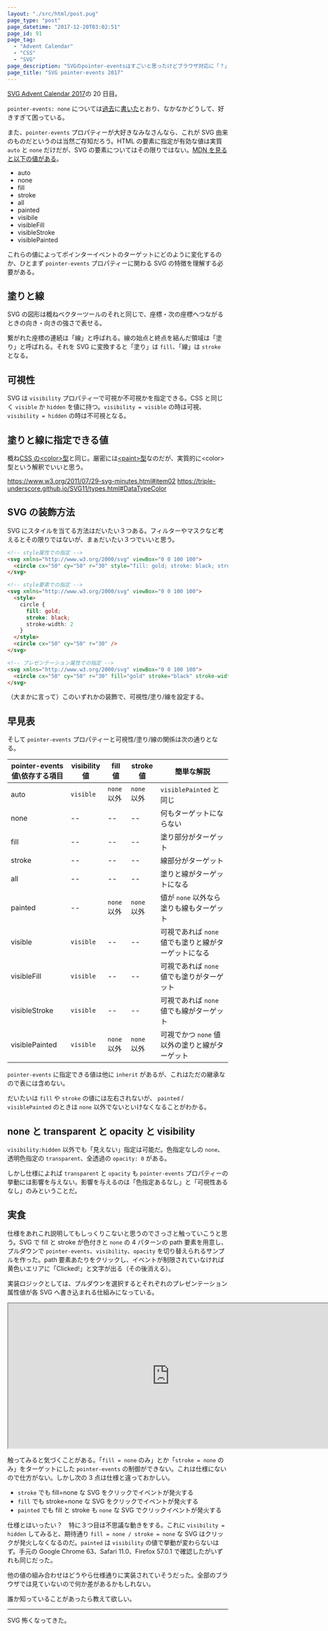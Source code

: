 ```yaml
---
layout: "./src/html/post.pug"
page_type: "post"
page_datetime: "2017-12-20T03:02:51"
page_id: 91
page_tag:
  - "Advent Calendar"
  - "CSS"
  - "SVG"
page_description: "SVGのpointer-eventsはすごいと思ったけどブラウザ対応に「？」がある"
page_title: "SVG pointer-events 2017"
---
```


[SVG Advent Calendar 2017](https://adventar.org/calendars/2475)の 20 日目。

`pointer-events: none` については[過去](http://dskd.jp/archives/7.html)に[書いた](http://dskd.jp/archives/85.html)とおり、なかなかどうして、好きすぎて困っている。

また、`pointer-events` プロパティーが大好きなみなさんなら、これが SVG 由来のものだというのは当然ご存知だろう。HTML の要素に指定が有効な値は実質 `auto` と `none` だけだが、SVG の要素についてはその限りではない。[MDN を見ると以下の値がある](https://developer.mozilla.org/ja/docs/Web/CSS/pointer-events)。

- auto
- none
- fill
- stroke
- all
- painted
- visibile
- visibleFill
- visibleStroke
- visiblePainted

これらの値によってポインターイベントのターゲットにどのように変化するのか、ひとまず `pointer-events` プロパティーに関わる SVG の特徴を理解する必要がある。

## 塗りと線

SVG の図形は概ねベクターツールのそれと同じで、座標・次の座標へつながるときの向き・向きの強さで表せる。

繋がれた座標の連続は「線」と呼ばれる。線の始点と終点を結んだ領域は「塗り」と呼ばれる。それを SVG に変換すると「塗り」は `fill`、「線」は `stroke` となる。

## 可視性

SVG は `visibility` プロパティーで可視か不可視かを指定できる。CSS と同じく `visible` か `hidden` を値に持つ。`visibility = visible` の時は可視、`visibility = hidden` の時は不可視となる。

## 塗りと線に指定できる値

概ね[CSS の&lt;color&gt;型](https://www.w3.org/TR/css3-color/#valuea-def-color)と同じ。厳密には[&lt;paint&gt;型](https://www.w3.org/TR/SVG2/painting.html#SpecifyingPaint)なのだが、実質的に&lt;color&gt;型という解釈でいいと思う。

https://www.w3.org/2011/07/29-svg-minutes.html#item02
https://triple-underscore.github.io/SVG11/types.html#DataTypeColor

## SVG の装飾方法

SVG にスタイルを当てる方法はだいたい３つある。フィルターやマスクなど考えるとその限りではないが、まぁだいたい３つでいいと思う。

<!-- prettier-ignore -->
```html
<!-- style属性での指定 -->
<svg xmlns="http://www.w3.org/2000/svg" viewBox="0 0 100 100">
  <circle cx="50" cy="50" r="30" style="fill: gold; stroke: black; stroke-width: 2" />
</svg>
```

<!-- prettier-ignore -->
```html
<!-- style要素での指定 -->
<svg xmlns="http://www.w3.org/2000/svg" viewBox="0 0 100 100">
  <style>
    circle {
      fill: gold;
      stroke: black;
      stroke-width: 2
    }
  </style>
  <circle cx="50" cy="50" r="30" />
</svg>
```

<!-- prettier-ignore -->
```html
<!-- プレゼンテーション属性での指定 -->
<svg xmlns="http://www.w3.org/2000/svg" viewBox="0 0 100 100">
  <circle cx="50" cy="50" r="30" fill="gold" stroke="black" stroke-width="2" />
</svg>
```

（大まかに言って）このいずれかの装飾で、可視性/塗り/線を設定する。

## 早見表

そして `pointer-events` プロパティーと可視性/塗り/線の関係は次の通りとなる。

| pointer-events 値\依存する項目 | visibility 値 | fill 値     | stroke 値   | 簡単な解説                                           |
| ------------------------------ | ------------- | ----------- | ----------- | ---------------------------------------------------- |
| auto                           | `visible`     | `none` 以外 | `none` 以外 | `visiblePainted` と同じ                              |
| none                           | --            | --          | --          | 何もターゲットにならない                             |
| fill                           | --            | --          | --          | 塗り部分がターゲット                                 |
| stroke                         | --            | --          | --          | 線部分がターゲット                                   |
| all                            | --            | --          | --          | 塗りと線がターゲットになる                           |
| painted                        | --            | `none` 以外 | `none` 以外 | 値が `none` 以外なら塗りも線もターゲット             |
| visible                        | `visible`     | --          | --          | 可視であれば `none` 値でも塗りと線がターゲットになる |
| visibleFill                    | `visible`     | --          | --          | 可視であれば `none` 値でも塗りがターゲット           |
| visibleStroke                  | `visible`     | --          | --          | 可視であれば `none` 値でも線がターゲット             |
| visiblePainted                 | `visible`     | `none` 以外 | `none` 以外 | 可視でかつ `none` 値以外の塗りと線がターゲット       |

`pointer-events` に指定できる値は他に `inherit` があるが、これはただの継承なので表には含めない。

だいたいは `fill` や `stroke` の値には左右されないが、 `painted` / `visiblePainted` のときは `none` 以外でないといけなくなることがわかる。

## none と transparent と opacity と visibility

`visibility:hidden` 以外でも「見えない」指定は可能だ。色指定なしの `none`、透明色指定の `transparent`、全透過の `opacity: 0` がある。

しかし仕様によれば `transparent` と `opacity` も `pointer-events` プロパティーの挙動には影響を与えない。影響を与えるのは「色指定あるなし」と「可視性あるなし」のみということだ。

## 実食

仕様をあれこれ説明してもしっくりこないと思うのでさっさと触っていこうと思う。SVG で fill と stroke が色付きと `none` の 4 パターンの path 要素を用意し、プルダウンで `pointer-events`、`visibility`、`opacity` を切り替えられるサンプルを作った。path 要素あたりをクリックし、イベントが制限されていなければ黄色いエリアに「Clicked!」と文字が出る（その後消える）。

実装ロジックとしては、プルダウンを選択するとそれぞれのプレゼンテーション属性値が各 SVG へ書き込まれる仕組みになっている。

<iframe width="736" height="330" src="https://jsfiddle.net/maumqdrv/1/embedded/result,html,css,js/" allowfullscreen></iframe>

触ってみると気づくことがある。「`fill = none` のみ」とか「`stroke = none` のみ」をターゲットにした `pointer-events` の制御ができない。これは仕様にないので仕方がない。しかし次の 3 点は仕様と違っておかしい。

- `stroke` でも fill=none な SVG をクリックでイベントが発火する
- `fill` でも stroke=none な SVG をクリックでイベントが発火する
- `painted` でも fill と stroke も `none` な SVG でクリックイベントが発火する

仕様とはいったい？　特に３つ目は不思議な動きをする。これに `visibility = hidden` してみると、期待通り `fill = none / stroke = none` な SVG はクリックが発火しなくなるのだ。`painted` は `visibility` の値で挙動が変わらないはず。手元の Google Chrome 63、Safari 11.0、Firefox 57.0.1 で確認したがいずれも同じだった。

他の値の組み合わせはどうやら仕様通りに実装されていそうだった。全部のブラウザでは見ていないので何か差があるかもしれない。

誰か知っていることがあったら教えて欲しい。

---

SVG 怖くなってきた。
